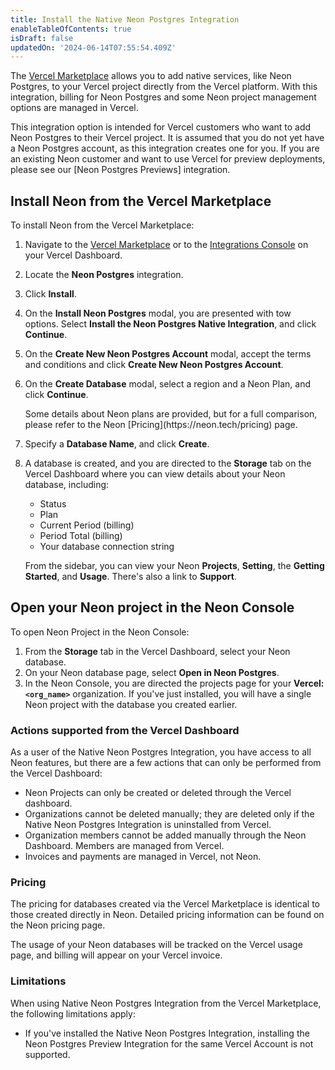 ```yaml
---
title: Install the Native Neon Postgres Integration
enableTableOfContents: true
isDraft: false
updatedOn: '2024-06-14T07:55:54.409Z'
---
```


The [Vercel Marketplace](https://vercel.com/marketplace) allows you to add native services, like Neon Postgres, to your Vercel project directly from the Vercel platform. With this integration, billing for Neon Postgres and some Neon project management options are managed in Vercel. 

<Admonition type="note">
This integration option is intended for Vercel customers who want to add Neon Postgres to their Vercel project. It is assumed that you do not yet have a Neon Postgres account, as this integration creates one for you. If you are an existing Neon customer and want to use Vercel for preview deployments, please see our [Neon Postgres Previews] integration. 
</Admonition>

## Install Neon from the Vercel Marketplace

To install Neon from the Vercel Marketplace:

1. Navigate to the [Vercel Marketplace](https://vercel.com/marketplace) or to the [Integrations Console](https://vercel.com/neondatabase/~/integrations/console) on your Vercel Dashboard.
2. Locate the **Neon Postgres** integration.
3. Click **Install**.
4. On the **Install Neon Postgres** modal, you are presented with tow options. Select **Install the Neon Postgres Native Integration**, and click **Continue**.
5. On the **Create New Neon Postgres Account** modal, accept the terms and conditions and click **Create New Neon Postgres Account**.
5. On the **Create Database** modal, select a region and a Neon Plan, and click **Continue**.

   <Admonition type="note">
   Some details about Neon plans are provided, but for a full comparison, please refer to the Neon [Pricing](https://neon.tech/pricing) page.
   </Admonition> 

6. Specify a **Database Name**, and click **Create**.
7. A database is created, and you are directed to the **Storage** tab on the Vercel Dashboard where you can view details about your Neon database, including:

   - Status
   - Plan
   - Current Period (billing)
   - Period Total (billing)
   - Your database connection string
   
   From the sidebar, you can view your Neon **Projects**, **Setting**, the **Getting Started**, and **Usage**. There's also a link to **Support**.

## Open your Neon project in the Neon Console

To open Neon Project in the Neon Console:

1. From the **Storage** tab in the Vercel Dashboard, select your Neon database.
2. On your Neon database page, select **Open in Neon Postgres**.
3. In the Neon Console, you are directed the projects page for your **Vercel: `<org_name>`** organization. If you've just installed, you will have a single Neon project with the database you created earlier.

### Actions supported from the Vercel Dashboard

As a user of the Native Neon Postgres Integration, you have access to all Neon features, but there are a few actions that can only be performed from the Vercel Dashboard:

- Neon Projects can only be created or deleted through the Vercel dashboard.
- Organizations cannot be deleted manually; they are deleted only if the Native Neon Postgres Integration is uninstalled from Vercel.
- Organization members cannot be added manually through the Neon Dashboard. Members are managed from Vercel.
- Invoices and payments are managed in Vercel, not Neon.

### Pricing

The pricing for databases created via the Vercel Marketplace is identical to those created directly in Neon. Detailed pricing information can be found on the Neon pricing page.

The usage of your Neon databases will be tracked on the Vercel usage page, and billing will appear on your Vercel invoice.

### Limitations

When using Native Neon Postgres Integration from the Vercel Marketplace, the following limitations apply:

- If you've installed the Native Neon Postgres Integration, installing the Neon Postgres Preview Integration for the same Vercel Account is not supported.



